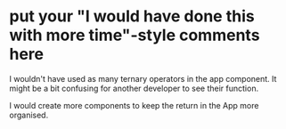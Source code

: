 # put your "I would have done this with more time"-style comments here

I wouldn't have used as many ternary operators in the app component. It might be a bit confusing for another developer to see their function. 

I would create more components to keep the return in the App more organised.